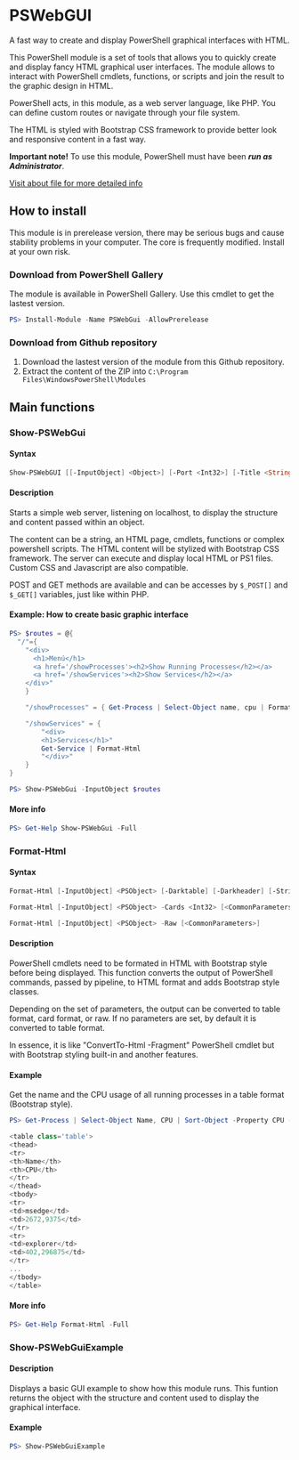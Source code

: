 # PSWebGUI
A fast way to create and display PowerShell graphical interfaces with HTML.

This PowerShell module is a set of tools that allows you to quickly create and display fancy HTML graphical user interfaces. The module allows to interact with PowerShell cmdlets, functions, or scripts and join the result to the graphic design in HTML.

PowerShell acts, in this module, as a web server language, like PHP. You can define custom routes or navigate through your file system.

The HTML is styled with Bootstrap CSS framework to provide better look and responsive content in a fast way.

**Important note!** To use this module, PowerShell must have been **_run as Administrator_**.

[Visit about file for more detailed info](../main/docs/about_PSWebGui.md)


## How to install
This module is in prerelease version, there may be serious bugs and cause stability problems in your computer. The core is frequently modified. Install at your own risk.

### Download from PowerShell Gallery
The module is available in PowerShell Gallery. Use this cmdlet to get the lastest version.
```powershell
PS> Install-Module -Name PSWebGui -AllowPrerelease
```

### Download from Github repository
1. Download the lastest version of the module from this Github repository.
2. Extract the content of the ZIP into ```C:\Program Files\WindowsPowerShell\Modules```


## Main functions
### Show-PSWebGui
#### Syntax
```powershell
Show-PSWebGUI [[-InputObject] <Object>] [-Port <Int32>] [-Title <String>] [-Icon <String>] [-CssUri <String>] [-NoWindow] [-DocumentRoot <String>] [<CommonParameters>]
```

#### Description
Starts a simple web server, listening on localhost, to display the structure and content passed within an object.

The content can be a string, an HTML page, cmdlets, functions or complex powershell scripts. The HTML content will be stylized with Bootstrap CSS framework.
The server can execute and display local HTML or PS1 files. Custom CSS and Javascript are also compatible.
    
POST and GET methods are available and can be accesses by ```$_POST[]``` and ```$_GET[]``` variables, just like within PHP.

#### Example: How to create basic graphic interface
```powershell
PS> $routes = @{
  "/"={
    "<div>
      <h1>Menú</h1>
      <a href='/showProcesses'><h2>Show Running Processes</h2></a>
      <a href='/showServices'><h2>Show Services</h2></a>
    </div>"
    }

    "/showProcesses" = { Get-Process | Select-Object name, cpu | Format-Html }

    "/showServices" = {
		"<div>
		<h1>Services</h1>"
		Get-Service | Format-Html
		"</div>"
    }
}

PS> Show-PSWebGui -InputObject $routes
```

#### More info
```powershell
PS> Get-Help Show-PSWebGui -Full
```

### Format-Html
#### Syntax
```powershell
Format-Html [-InputObject] <PSObject> [-Darktable] [-Darkheader] [-Striped] [-Hover] [<CommonParameters>]

Format-Html [-InputObject] <PSObject> -Cards <Int32> [<CommonParameters>]

Format-Html [-InputObject] <PSObject> -Raw [<CommonParameters>]
```
#### Description
PowerShell cmdlets need to be formated in HTML with Bootstrap style before being displayed. This function converts the output of PowerShell commands, passed by pipeline, to HTML format and adds Bootstrap style classes.
    
Depending on the set of parameters, the output can be converted to table format, card format, or raw. If no parameters are set, by default it is converted to table format.
        
In essence, it is like "ConvertTo-Html -Fragment" PowerShell cmdlet but with Bootstrap styling built-in and another features.

#### Example
Get the name and the CPU usage of all running processes in a table format (Bootstrap style).
```powershell
PS> Get-Process | Select-Object Name, CPU | Sort-Object -Property CPU -Descending | Format-Html

<table class='table'>
<thead>
<tr>
<th>Name</th>
<th>CPU</th>
</tr>
</thead>
<tbody>
<tr>
<td>msedge</td>
<td>2672,9375</td>
</tr>
<tr>
<td>explorer</td>
<td>402,296875</td>
</tr>
...
</tbody>
</table>
```



#### More info
```powershell
PS> Get-Help Format-Html -Full
```

### Show-PSWebGuiExample
#### Description
Displays a basic GUI example to show how this module runs. This funtion returns the object with the structure and content used to display the graphical interface.

#### Example
```powershell
PS> Show-PSWebGuiExample
```
